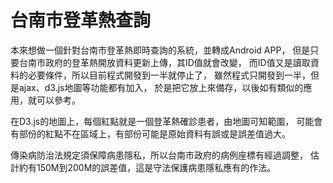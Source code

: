 # 台南市登革熱查詢
本來想做一個針對台南市登革熱即時查詢的系統，並轉成Android APP，
但是只要台南市政府的登革熱開放資料更新上傳，其ID值就會改變，
而ID值又是讀取資料的必要條件，所以目前程式開發到一半就停止了，
雖然程式只開發到一半，但是ajax、d3.js地圖等功能都有加入，
於是把它放上來備存，以後如有類似的應用，就可以參考。

在D3.js的地圖上，每個紅點就是一個登革熱確診患者，由地圖可知範圍，
可能會有部份的紅點不在區域上，有部份可能是原始資料有誤或是誤差值過大。

傳染病防治法規定須保障病患隱私，所以台南市政府的病例座標有經過調整，
估計約有150M到200M的誤差值，這是守法保護病患隱私應有的作法。

